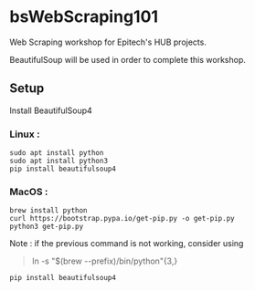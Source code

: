 # bsWebScraping101
Web Scraping workshop for Epitech's HUB projects.

BeautifulSoup will be used in order to complete this workshop.  
  
## Setup  
Install BeautifulSoup4  
  
### Linux :  
  
```
sudo apt install python  
sudo apt install python3  
pip install beautifulsoup4  
```
  
### MacOS :  
  
```
brew install python
curl https://bootstrap.pypa.io/get-pip.py -o get-pip.py
python3 get-pip.py
```
  
Note : if the previous command is not working, consider using  
  
> ln -s "$(brew --prefix)/bin/python"{3,}
  
```
pip install beautifulsoup4
```